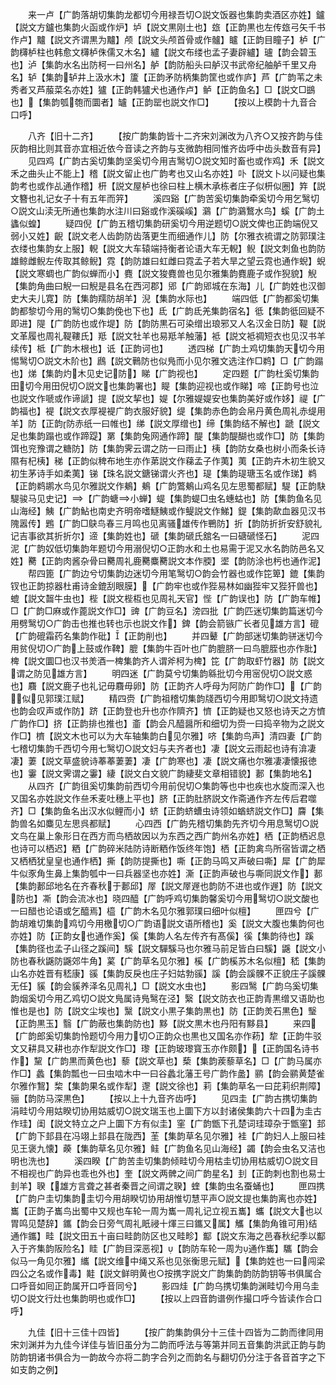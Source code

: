 <!-- { "loadSidebar": true } -->
　　来一卢【广韵落胡切集韵龙都切今用禄吾切○説文饭器也集韵卖酒区亦姓】鑪【説文方鑪也集韵火函或作炉】垆【説文黒刚土也】玈【正韵黒也左传玈弓矢千书作卢】黸【説文齐谓黒为黸】颅【説文头颅首骨或作髗】矑【正韵目瞳子】栌【广韵欂栌柱也韩愈文欂栌侏儒又木名】纑【説文布缕也孟子妻辟纑】瓐【韵会碧玉也】泸【集韵水名出防柯一曰州名】舻【韵防船头曰舻汉书武帝纪舳舻千里又舟名】轳【集韵轳井上汲水木】籚【正韵矛防柄集韵筐也或作庐】芦【广韵苇之未秀者又芦菔菜名亦姓】獹【正韵韩獹犬也通作卢】鲈【正韵鱼名】□【説文□鷀也】【集韵瓠匏而圜者】罏【正韵罂也説文作□】
　　【按以上模韵十九音合口呼】

　　八齐【旧十二齐】
　　【按广韵集韵皆十二齐宋刘渊改为八齐○又按齐韵与佳灰韵相比则其音亦宜相近依今音读之齐韵与支微韵相同惟齐齿呼中齿头数音有异】
　　见四鸡【广韵古奚切集韵坚奚切今用吉鹥切○説文知时畜也或作鸡】禾【説文禾之曲头止不能上】稽【説文留止也广韵考也又山名亦姓】卟【説文卜以问疑也集韵考也或作乩通作稽】枅【説文屋栌也徐曰柱上横木承栋者庄子似枅似圈】筓【説文簪也礼记女子十有五年而笄】
　　溪四谿【广韵苦奚切集韵牵奚切今用乞鹥切○説文山渎无所通也集韵水注川曰谿或作溪磎嵠】鸂【广韵鸂鷘水鸟】螇【广韵土蠭似蝗】
　　疑四倪【广韵五稽切集韵研奚切今用逆题切○説文俾也正韵端倪又弱小又姓】齯【説文老人齿韵防齿落更生而细通作儿】防【尔雅衣裗谓之防郭璞注衣缕也集韵女上服】輗【説文大车辕端持衡者论语大车无輗】鲵【説文刺鱼也韵防雄鲸雌鲵左传取其鲸鲵】霓【韵防雄曰虹雌曰霓孟子若大旱之望云霓也通作蜺】蜺【説文寒蜩也广韵似蝉而小】麑【説文狻麑兽也见尔雅集韵麑鹿子或作猊貌】觬【集韵角曲曰觬一曰觬是县名在西河郡】郳【广韵郳城在东海】儿【广韵姓也汉御史大夫儿寛】防【集韵羺防胡羊】淣【集韵水际也】
　　端四低【广韵都奚切集韵都黎切今用的鹥切○集韵俛也下也】氐【广韵氐羌集韵宿名】彽【集韵彽回疑不即进】隄【广韵防也或作堤】防【韵防黒石可染缯出琅邪又人名汉金日防】鞮【説文革履也周礼鞮鞻氏】羝【説文牡羊也易羝羊触藩】袛【説文袛禂短衣也见汉书羊续传】柢【广韵木根也】诋【正韵诃也】
　　透四梯【广韵土鸡切集韵天切今用惕鹥切○説文木阶也】鷉【説文鷨防也似鳬而小见尔雅文选注作□鹈】□【广韵蹋也】焍【集韵灼木见史记防】睇【广韵视也】
　　定四题【广韵杜奚切集韵田切今用田倪切○説文也集韵署也】睼【集韵迎视也或作睇】啼【正韵号也泣也説文作嗁或作谛謕】提【説文挈也】媞【尔雅媞媞安也集韵美好或作姼】禔【广韵福也】褆【説文衣厚褆褆广韵衣服好貌】缇【集韵赤色韵会帛丹黄色周礼赤缇用羊】防【正韵防赤纸一曰帷也】绨【説文厚缯也】缔【集韵结不解也】蹏【説文足也集韵蹋也或作蹄踶】罤【集韵兔网通作蹄】醍【集韵醍醐也或作□】防【集韵饵也兖豫谓之糖防】防【集韵霁云谓之防一曰雨止】桋【韵防女桑也树小而条长诗隰有杞桋】稊【正韵似稗布地生亦作苐説文作蕛孟子作荑】荑【正韵卉木初生貌又初生茅诗手如柔荑】锑【珠名説文鎕锑谓火齐也】瑅【集韵瑅瑭玉名或作珶】鹈【正韵鹈鹕水鸟见尔雅説文作鴺】鴺【广韵鷩鴺山鸡名见左思蜀都赋】騠【正韵駃騠骏马见史记】【广韵螗小蝉】蝭【集韵蝭□虫名蟪蛄也】防【集韵鱼名见山海经】鮧【广韵鮎也南史齐明帝嗜鱁鮧或作鳀説文作鮷】鍉【集韵歃血器见汉书隗嚣传】鶗【广韵□鴃鸟春三月鸣也见离骚雄传作鷤防】折【韵防折折安舒貌礼记吉事欲其折折尔】遆【集韵姓也】磃【集韵磃氏舘名一曰磄磃怪石】
　　泥四泥【广韵奴低切集韵年题切今用溺倪切○正韵水和土也易需于泥又水名韵防邑名又姓】臡【正韵肉酱杂骨曰臡周礼鹿臡麋臡説文本作腝】埿【韵防涂也杇也通作泥】
　　帮四篦【广韵边兮切集韵边迷切今用笔鹥切○韵会竹器也或作笓箄】鎞【集韵钗也正韵掠器杜甫诗金鎞刮眼膜】【广韵牢也或作狴易林如幽狴牢又狴犴兽也】螕【説文齧牛虫也】梐【説文梐枑也见周礼天官】悂【广韵误也】防【广韵车帷】□【广韵□麻或作蓖説文作□】豍【广韵豆名】滂四批【广韵匹迷切集韵篇迷切今用劈鹥切○广韵击也推也转也示也説文作】錍【韵会箭镞广长者见雄方言】磇【广韵磇霜药名集韵作砒】【正韵削也】
　　并四鼙【广韵部迷切集韵骈迷切今用贫倪切○广韵上鼓或作鞞】膍【集韵牛百叶也广韵膍脐一曰鸟膍胵也亦作肶】椑【説文圜□也汉书羙酒一椑集韵齐人谓斧柯为椑】笓【广韵取虾竹器】防【説文谓之防见雄方言】
　　明四迷【广韵莫兮切集韵緜批切今用宻倪切○説文惑也】麛【説文鹿子也礼记毋麛毋卵】防【正韵齐人呼母为阿防广韵作□】【广韵似见郭璞江赋】
　　精四赍【广韵祖稽切集韵牋西切今用即鹥切○説文持遗也韵会叹声或作防】跻【正韵登也升也亦作隮齐】懠【正韵疑也又怒也诗天之方懠广韵作□】挤【正韵排也推也】齑【韵会凡醯醤所和细切为赍一曰捣辛物为之説文作□】櫅【説文木也可以为大车轴集韵白见尔雅】哜【集韵鸟声】清四妻【广韵七稽切集韵千西切今用七鹥切○説文妇与夫齐者也】凄【説文云雨起也诗有渰凄凄】萋【説文草盛貌诗菶菶萋萋】凄【广韵寒也】凄【説文痛也尔雅凄凄懐报徳也】霋【説文霁谓之霋】緀【説文白文貌广韵緀斐文章相错貌】郪【集韵地名】
　　从四齐【广韵徂奚切集韵前西切今用前倪切○集韵等也中也疾也水旋而深入也又国名亦姓説文作亝禾麦吐穗上平也】脐【正韵肚脐説文作斋通作齐左传后君噬齐】□【集韵鱼名出汉水似鲤而小】蛴【正韵蛴螬虫诗领如蝤蛴説文作□】麡【集韵兽名如麋见左思呉都赋】
　　心四西【广韵先稽切集韵先齐切今用息鹥切○説文鸟在巢上象形日在西方而鸟栖故因以为东西之西广韵州名亦姓】栖【正韵栖迟息也诗可以栖迟】粞【广韵碎米陆防诗断粞作饭终年饱】栖【正韵禽鸟所宿皆谓之栖又栖栖犹皇皇也通作栖】撕【韵防提撕也】嘶【正韵马鸣又声破曰嘶】犀【广韵犀牛似豕角生鼻上集韵瓠中一曰兵器坚也亦姓】澌【正韵声破也与嘶同説文作】郪【集韵郪邱地名在齐春秋于郪邱】屖【説文屖遟也韵防不进也或作遟】防【説文防也】凘【韵会流冰也】晓四醯【广韵呼鸡切集韵馨奚切今用鹥切○説文酸也一曰醋也论语或乞醯焉】橀【广韵木名见尔雅郭璞曰细叶似檀】
　　匣四兮【广韵胡难切集韵鸡切今用檄切○广韵语説文语所稽也】奚【説文大腹也集韵何也亦姓】防【正韵女也通作奚】傒【集韵人名左传齐有髙傒】徯【集韵待也】蹊【集韵径也孟子山径之蹊间】騱【説文驒騱马也尔雅马前足皆白曰騱】鼷【説文小防也春秋鼷防鼷郊牛角】蒵【广韵草名见尔雅】榽【广韵榽苏木名似檀】嵇【集韵山名亦姓晋有嵇康】豀【集韵反戾也庄子妇姑勃豀】謑【韵会謑髁不正貌庄子謑髁无任】貕【韵会貕养泽名见周礼】□【説文水虫也】
　　影四鹥【广韵乌奚切集韵烟奚切今用乙鸡切○説文鳬属诗鳬鹥在泾】繄【説文防衣也正韵青黒缯又语助也惟也是也】防【説文尘埃也】黳【説文小黒子集韵黒也】防【正韵羙石黒色】瑿【正韵黒玉】翳【广韵蔽也集韵防也】黟【説文黒木也丹阳有黟县】
　　来四【广韵郎奚切集韵怜题切今用力切○正韵众也黒也又国名亦作菞】犂【正韵牛驳文又耕具又耕也亦作犁説文作□】瓈【正韵玻瓈寳玉亦作颇】【正韵国名诗书作】黧【广韵黒而黄色也】藜【説文草也】蔾【集韵蒺藜草名】□【广韵马属亦作□】蠡【集韵瓢也一曰虫啮木中一曰谷蠡北藩王号广韵作盠】鹂【韵会鹂黄楚雀尔雅作鵹】棃【集韵果名或作犁】邌【説文徐也】莉【集韵草名一曰芘莉织荆障】骊【韵防马深黒色】
　　【按以上十九音齐齿呼】
　　见四圭【广韵古携切集韵涓畦切今用姑睽切协用姑威切○説文瑞玉也上圜下方以封诸侯集韵六十四为圭古作珪】闺【説文特立之户上圜下方有似圭】窐【广韵甑下孔楚词珪璋杂于甑窐】邽【广韵下邽县在冯翊上邽县在陇西】茥【集韵草名见尔雅】袿【广韵妇人上服曰袿见王褒九懐】藈【集韵草名见尔雅】鲑【广韵鱼名见山海经】蠲【韵会虫名又洁也明也洗也】
　　溪四睽【广韵苦圭切集韵倾畦切今用枯圭切协用枯威切○説文目不相视也广韵异也乖也外也】奎【説文两髀之间广韵星名】刲【正韵刺也割也易士刲羊】聧【雄方言聋之甚者秦晋之间谓之聧】蝰【集韵虫名蚕蛹也】
　　匣四携【广韵户圭切集韵圭切今用胡睽切协用胡惟切慧平声○説文提也集韵离也亦姓】巂【正韵子巂鸟出蜀中又规也车轮一周为巂一周礼记立视五巂】蠵【説文大也以胃鸣见楚辞】鑴【韵会日旁气周礼眂祲十煇三曰鑴又属】觿【集韵角锥可用结通作鑴】畦【説文田五十亩曰畦韵防区也又畦畛】酅【説文东海之邑春秋纪季以酅入于齐集韵阪险名】眭【广韵目深恶视】【韵防车轮一周为通作巂】驨【韵会似马一角见尔雅】纗【説文维中绳又系也见张衡思元赋】【集韵姓也一曰闯梁四公之名或作毒】黊【説文鲜明黄也○按携字説文广韵集韵韵防韵钥等书俱属合口呼音如囘正韵属开口呼音同兮】
　　影四烓【广韵乌携切集韵渊畦切今用乌圭切○説文行灶也集韵明也或作□】
　　【按以上四音韵谱例作撮口呼今皆读作合口呼】

　　九佳【旧十三佳十四皆】
　　【按广韵集韵俱分十三佳十四皆为二韵而律同用宋刘渊并为九佳今详佳与皆旧虽分为二韵而呼法与等第并同五音集韵洪武正韵与韵防韵钥诸书俱合为一韵故今亦将二韵字合列之而韵名与翻切仍分注于各音首字之下如支韵之例】
